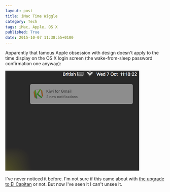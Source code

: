 ```yaml
---
layout: post
title: iMac Time Wiggle
category: Tech
tags: iMac, Apple, OS X
published: True
date: 2015-10-07 11:38:55+0100
---
```


Apparently that famous Apple obsession with design doesn't apply to the time
display on the OS X login screen (the wake-from-sleep password confirmation
one anyway):

![Time wiggle](/attachments/2015/10/07/iMac-Login-Screen-Time-Wiggle.gif#centre)

I've never noticed it before. I'm not sure if this came about with
[the upgrade to El Capitan](/2015/10/06/el-capitan.html) or not.
But now I've seen it I can't unsee it.

[//]: # (2015-10-07-imac-time-wiggle.md ends here)
